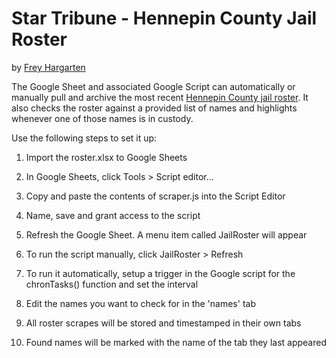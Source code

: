 Star Tribune - Hennepin County Jail Roster
================

by [Frey Hargarten](https://github.com/jeffhargarten)

The Google Sheet and associated Google Script can automatically or manually pull and archive the most recent [Hennepin County jail roster](https://www4.co.hennepin.mn.us/webbooking/resultbyname.asp). It also checks the roster against a provided list of names and highlights whenever one of those names is in custody.

Use the following steps to set it up:

1. Import the roster.xlsx to Google Sheets

2. In Google Sheets, click Tools > Script editor...

3. Copy and paste the contents of scraper.js into the Script Editor

4. Name, save and grant access to the script

5. Refresh the Google Sheet. A menu item called JailRoster will appear

6. To run the script manually, click JailRoster > Refresh

7. To run it automatically, setup a trigger in the Google script for the chronTasks() function and set the interval

8. Edit the names you want to check for in the 'names' tab

9. All roster scrapes will be stored and timestamped in their own tabs

10. Found names will be marked with the name of the tab they last appeared